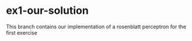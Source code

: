 # ex1-our-solution
This branch contains our implementation of a rosenblatt perceptron for the first exercise

